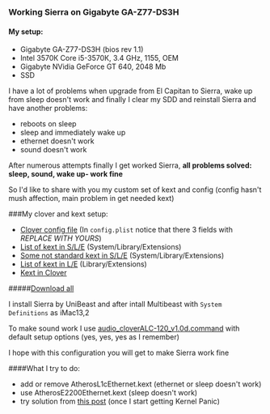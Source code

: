 ### Working Sierra on Gigabyte GA-Z77-DS3H

#### My setup:
- Gigabyte GA-Z77-DS3H (bios rev 1.1)
- Intel 3570К Core i5-3570К, 3.4 GHz, 1155, OEM
- Gigabyte NVidia GeForce GT 640, 2048 Mb
- SSD

I have a lot of problems when upgrade from El Capitan to Sierra, wake up from sleep doesn't work and finally I clear my SDD and reinstall Sierra and have another problems:
- reboots on sleep
- sleep and immediately wake up
- ethernet doesn't work
- sound doesn't work

After numerous attempts finally I get worked Sierra, **all problems solved: sleep, sound, wake up- work fine**


So I'd like to share with you my custom set of kext and config (config hasn't mush affection, main problem in get needed kext)

###My clover and kext setup:

- [Clover config file](./EFI/CLOVER/config.plist) (In `config.plist` notice that there 3 fields with _REPLACE WITH YOURS_)
- [List of kext in S/L/E](./Extensions/readmeSLE.md) (System/Library/Extensions)
- [Some not standard kext in S/L/E](./Extensions/SLE/) (System/Library/Extensions)
- [List of kext in L/E](./Extensions/readmeLE.md) (Library/Extensions)
- [Kext in Clover](./EFI/CLOVER/kexts/10.12/)

#####[Download all](https://github.com/pcherednichenko/hackintoshZ77/archive/master.zip)

I install Sierra by UniBeast and after intall Multibeast with `System Definitions` as iMac13,2

To make sound work I use [audio_cloverALC-120_v1.0d.command](./audio_cloverALC-120_v1.0d.command) with default setup options (yes, yes, yes as I remember)

I hope with this configuration you will get to make Sierra work fine

####What I try to do:
- add or remove AtherosL1cEthernet.kext (ethernet or sleep doesn't work)
- use AtherosE2200Ethernet.kext (sleep doesn't work)
- try solution from [this post](https://www.tonymacx86.com/threads/unibeast-6-0-works-fine-but-no-ethernet-after-post-installation-ga-z77-ds3h-core-i5-3570k-gtx.174036/#post-1113204) (once I start getting Kernel Panic)
